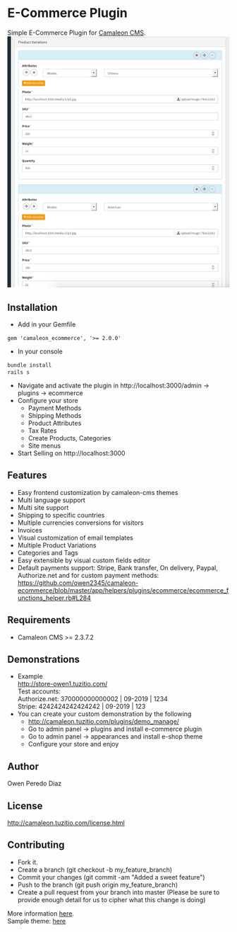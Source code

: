 # E-Commerce Plugin
Simple E-Commerce Plugin for [Camaleon CMS](http://camaleon.tuzitio.com).   
![](screenshot.png)
## Installation
* Add in your Gemfile
```
gem 'camaleon_ecommerce', '>= 2.0.0'
```
* In your console
```
bundle install
rails s
```
* Navigate and activate the plugin in http://localhost:3000/admin -> plugins -> ecommerce
* Configure your store
  - Payment Methods
  - Shipping Methods
  - Product Attributes
  - Tax Rates
  - Create Products, Categories
  - Site menus
* Start Selling on http://localhost:3000

## Features
* Easy frontend customization by camaleon-cms themes
* Multi language support
* Multi site support
* Shipping to specific countries
* Multiple currencies conversions for visitors
* Invoices
* Visual customization of email templates
* Multiple Product Variations
* Categories and Tags
* Easy extensible by visual custom fields editor
* Default payments support: Stripe, Bank transfer, On delivery, Paypal, Authorize.net and for custom payment methods:
https://github.com/owen2345/camaleon-ecommerce/blob/master/app/helpers/plugins/ecommerce/ecommerce_functions_helper.rb#L284
  

## Requirements
* Camaleon CMS >= 2.3.7.2

## Demonstrations
* Example   
  http://store-owen1.tuzitio.com/   
  Test accounts:   
  Authorize.net: 370000000000002 | 09-2019 | 1234   
  Stripe: 4242424242424242 | 09-2019 | 123
* You can create your custom demonstration by the following
  - http://camaleon.tuzitio.com/plugins/demo_manage/
  - Go to admin panel -> plugins and install e-commerce plugin
  - Go to admin panel -> appearances and install e-shop theme
  - Configure your store and enjoy

## Author
Owen Peredo Diaz

## License
http://camaleon.tuzitio.com/license.html

## Contributing
* Fork it.
* Create a branch (git checkout -b my_feature_branch)
* Commit your changes (git commit -am "Added a sweet feature")
* Push to the branch (git push origin my_feature_branch)
* Create a pull request from your branch into master (Please be sure to provide enough detail for us to cipher what this change is doing)

More information [here](http://camaleon.tuzitio.com/store/plugins/6).   
Sample theme: [here](https://github.com/owen2345/cama-ecommerce-theme)
